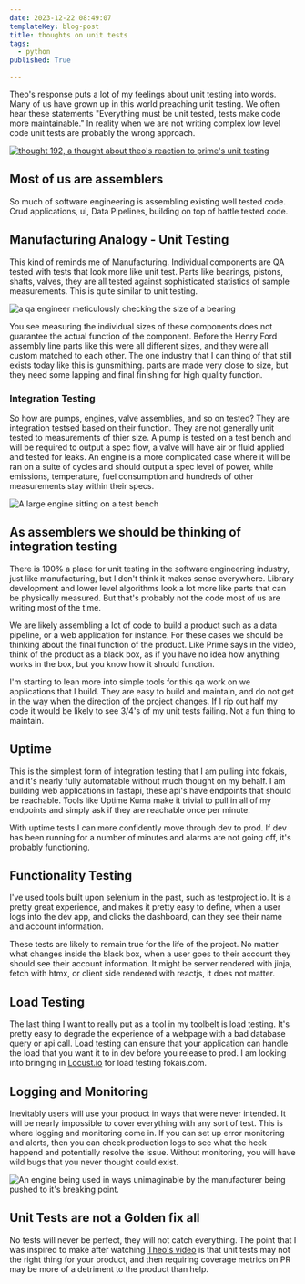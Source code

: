 ```yaml
---
date: 2023-12-22 08:49:07
templateKey: blog-post
title: thoughts on unit tests
tags:
  - python
published: True

---
```


Theo's response puts a lot of my feelings about unit testing into words.  Many
of us have grown up in this world preaching unit testing.  We often hear these
statements "Everything must be unit tested, tests make code more maintainable."
In reality when we are not writing complex low level code unit tests are
probably the wrong approach.

[![thought 192, a thought about theo's reaction to prime's unit testing](https://shots.wayl.one/shot/?url=https%3A%2F%2Fthoughts.waylonwalker.com%2Fpost-og%2F192&height=640&width=1280&scaled_width=1280&scaled_height=640&selectors=)](https://thoughts.waylonwalker.com/post/192)

## Most of us are assemblers

So much of software engineering is assembling existing well tested code. Crud
applications, ui, Data Pipelines, building on top of battle tested code.

## Manufacturing Analogy - Unit Testing

This kind of reminds me of Manufacturing.  Individual components are QA tested
with tests that look more like unit test.  Parts like bearings, pistons,
shafts, valves, they are all tested against sophisticated statistics of sample
measurements.  This is quite similar to unit testing.

![a qa engineer meticulously checking the size of a bearing](https://images.waylonwalker.com/gaugelab.png)

You see measuring the individual sizes of these components does not guarantee
the actual function of the component.  Before the Henry Ford assembly line
parts like this were all different sizes, and they were all custom matched to
each other. The one industry that I can thing of that still exists today like
this is gunsmithing.  parts are made very close to size, but they need some
lapping and final finishing for high quality function.

### Integration Testing

So how are pumps, engines, valve assemblies, and so on tested?  They are
integration testsed based on their function.  They are not generally unit
tested to measurements of thier size.  A pump is tested on a test bench and
will be required to output a spec flow, a valve will have air or fluid applied
and tested for leaks.  An engine is a more complicated case where it will be
ran on a suite of cycles and should output a spec level of power, while
emissions, temperature, fuel consumption and hundreds of other measurements
stay within their specs.

![A large engine sitting on a test bench](https://images.waylonwalker.com/engine-testing.png)

## As assemblers we should be thinking of integration testing

There is 100% a place for unit testing in the software engineering industry,
just like manufacturing, but I don't think it makes sense everywhere.  Library
development and lower level algorithms look a lot more like parts that can be
physically measured. But that's probably not the code most of us are writing
most of the time.

We are likely assembling a lot of code to build a product such as a data
pipeline, or a web application for instance.  For these cases we should be
thinking about the final function of the product.  Like Prime says in the
video, think of the product as a black box, as if you have no idea how anything
works in the box, but you know how it should function.

I'm starting to lean more into simple tools for this qa work on we applications
that I build.  They are easy to build and maintain, and do not get in the way
when the direction of the project changes.  If I rip out half my code it would
be likely to see 3/4's of my unit tests failing.  Not a fun thing to maintain.

## Uptime

This is the simplest form of integration testing that I am pulling into fokais,
and it's nearly fully automatable without much thought on my behalf.  I am
building web applications in fastapi, these api's have endpoints that should be
reachable.  Tools like Uptime Kuma make it trivial to pull in all of my
endpoints and simply ask if they are reachable once per minute.

With uptime tests I can more confidently move through dev to prod.  If dev has
been running for a number of minutes and alarms are not going off, it's probably
functioning.

## Functionality Testing

I've used tools built upon selenium in the past, such as testproject.io.  It is
a pretty great experience, and makes it pretty easy to define, when a user logs
into the dev app, and clicks the dashboard, can they see their name and account
information.

These tests are likely to remain true for the life of the project.  No matter
what changes inside the black box, when a user goes to their account they
should see their account information.  It might be server rendered with jinja,
fetch with htmx, or client side rendered with reactjs, it does not matter.

## Load Testing

The last thing I want to really put as a tool in my toolbelt is load testing.
It's pretty easy to degrade the experience of a webpage with a bad database
query or api call.  Load testing can ensure that your application can handle
the load that you want it to in dev before you release to prod.  I am looking
into bringing in [Locust.io](https://locust.io/) for load testing fokais.com.

## Logging and Monitoring

Inevitably users will use your product in ways that were never intended. It
will be nearly impossible to cover everything with any sort of test.  This is
where logging and monitoring come in.  If you can set up error monitoring and
alerts, then you can check production logs to see what the heck happend and
potentially resolve the issue.  Without monitoring, you will have wild bugs
that you never thought could exist.

![An engine being used in ways unimaginable by the manufacturer being pushed to it's breaking point.](https://images.waylonwalker.com/engine-failure.png)

## Unit Tests are not a Golden fix all

No tests will never be perfect, they will not catch everything.  The point that
I was inspired to make after watching
[Theo's video](https://www.youtube.com/watch?v=MbU-PKukdMw)
is that unit tests may not the right thing for your product, and then requiring
coverage metrics on PR may be more of a detriment to the product than help.
